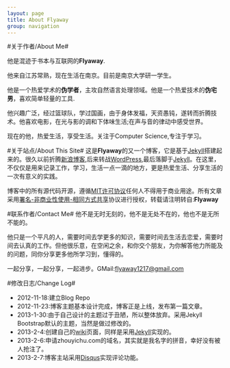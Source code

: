 ```yaml
---
layout: page
title: About Flyaway
group: navigation
---
```


#关于作者/About Me#

他是混迹于书本与互联网的**Flyaway**.

他来自江苏常熟，现在生活在南京。目前是南京大学研一学生。

他是一个热爱学术的**伪学者**，主攻自然语言处理领域。他是一个热爱技术的**伪宅男**，喜欢简单轻量的工具.

他兴趣广泛，经过篮球队，学过国画，由于身体发福，天资愚钝，遂转而折腾技术。他喜欢电影，在光与影的调和下体味生活;在声与音的律动中感受世界。

现在的他，热爱生活，享受生活。关注于Computer Science,专注于学习。


#关于站点/About This Site#
这是**Flyaway**的又一个博客，它是基于[Jekyll](http://jekyllrb.com "Jekyll")搭建起来的。很久以前折腾[新浪博客](http://blog.sina.com.cn "新浪博客"),后来转战[WordPress](htpp://wordpres.org "WordPress"),最后落脚于[Jekyll](http://jekyllrb.com "Jekyll")。在这里，不仅仅是用来记录工作，学习，生活一点一滴的地方，更是热爱生活、分享生活的一次有意义的实践。

博客中的所有源代码开源，遵循[MIT许可协议](htp://zh.wikipedia.org/wiki/MIT_License  "MIT许可协议")任何人不得用于商业用途。所有文章采用[署名-非商业性使用-相同方式共享](http://creativecommons.org/licenses/by-nc-sa/3.0/ )协议进行授权，转载请注明转自:**Flyaway**

#联系作者/Contact Me#
他不是无时无刻的，他不是无处不在的，他也不是无所不能的。

他只是一个平凡的人，需要时间去学更多的知识，需要时间去生活去恋爱，需要时间去认真的工作。但他很乐意，在空闲之余，和你交个朋友，为你解答他力所能及的问题，同你分享更多他所学习到，懂得的。

一起分享，一起分享，一起进步。GMail:<flyaway1217@gmail.com>

#修改日志/Change Log#

- 2012-11-18:建立Blog Repo
- 2012-11-23:博客主题基本设计完成，博客正是上线，发布第一篇文章。
- 2013-1-30:由于自己设计的主题过于丑陋，所以整体放弃。采用Jekyll Bootstrap默认的主题，当然是做过修改的。
- 2013-2-4:创建自己的[wiki](http://wiki.zhouyichu.com "Wiki")页面，同样是采用[Jekyll](http://jekyllrb.com "Jekyll")实现的。
- 2013-2-6:申请zhouyichu.com的域名，其实就是我名字的拼音，幸好没有被人抢注了。
- 2013-2-7:博客主站采用[Disqus](http://disqus.com "Disqus")实现评论功能。
